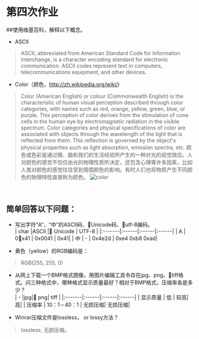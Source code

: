 # 第四次作业

##使用维基百科，解释以下概念。

* ASCII<br>
>ASCII, abbreviated from American Standard Code for Information Interchange, is a character encoding standard for electronic communication. ASCII codes represent text in computers, telecommunications equipment, and other devices.
* Color（颜色，http://zh.wikipedia.org/wiki/)<br>
>Color (American English) or colour (Commonwealth English) is the characteristic of human visual perception described through color categories, with names such as red, orange, yellow, green, blue, or purple. This perception of color derives from the stimulation of cone cells in the human eye by electromagnetic radiation in the visible spectrum. Color categories and physical specifications of color are associated with objects through the wavelength of the light that is reflected from them. This reflection is governed by the object's physical properties such as light absorption, emission spectra, etc.
颜色或色彩是通过眼、脑和我们的生活经验所产生的一种对光的视觉效应。人对颜色的感觉不仅仅由光的物理性质所决定，还包含心理等许多因素，比如人类对颜色的感觉往往受到周围颜色的影响。有时人们也将物质产生不同颜色的物理特性直接称为颜色。
![color](https://upload.wikimedia.org/wikipedia/commons/thumb/b/b1/Colouring_pencils.jpg/500px-Colouring_pencils.jpg)
<br>

## 简单回答以下问题：

* 写出字符“A”，“中”的ASCII码、Unicode码、utf-8编码。<br>
| char |ASCII | Unicode  | UTF-8 |
|:-------|:------|:------|:------|
| A  | 0x41 | 0x0041 | 0x41|
| 中  | -  | 0x4e2d | 0xe4 0xb8 0xad|

* 黄色（yellow）的RGB编码是：
> RGB(255, 255, 0)

* 从网上下载一个BMP格式图像，用图片编辑工具令存在jpg、png、tiff格式。问三种格式中，哪种格式显示质量最好？相对于BMP格式，压缩率各是多少？<br>
| - |jpg| png| tiff |
|:-------|:------|:------|:------|
| 显示质量  | 低 | 较高| 高|
| 压缩率 | 10：1－40：1 | 无损压缩| 无损压缩|

* Winrar压缩文件是lossless， or lossy方法？<br>
>lossless, 无损压缩。